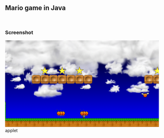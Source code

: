 <html>
<body>
<h2>Mario game in Java</h2>
<br>
<h3>Screenshot</h3>
<img src="https://github.com/amirnasri/Java_game/blob/master/Screenshot.png" alt="Screen Shot">

<applet code="HelloWorld.class" codebase="https://github.com/amirnasri/Java_game/blob/master/">
applet
</applet>

</body>
</html>
